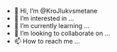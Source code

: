 - 👋 Hi, I’m @KroJIukvsmetane
- 👀 I’m interested in ...
- 🌱 I’m currently learning ...
- 💞️ I’m looking to collaborate on ...
- 📫 How to reach me ...

<!---
KroJIukvsmetane/KroJIukvsmetane is a ✨ special ✨ repository because its `README.md` (this file) appears on your GitHub profile.
You can click the Preview link to take a look at your changes.
--->
